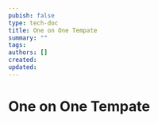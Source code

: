 ```yaml
---
pubish: false
type: tech-doc
title: One on One Tempate
summary: ""
tags: 
authors: []
created: 
updated:
---
```

# One on One Tempate


